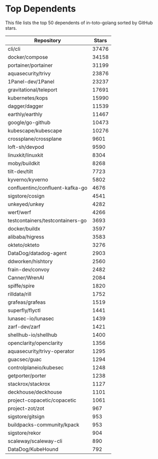 
# Top Dependents

This file lists the top 50 dependents of in-toto-golang sorted by GitHub stars.

| Repository | Stars |
|------------|-------|
| cli/cli | 37476 |
| docker/compose | 34158 |
| portainer/portainer | 31199 |
| aquasecurity/trivy | 23876 |
| 1Panel-dev/1Panel | 23237 |
| gravitational/teleport | 17691 |
| kubernetes/kops | 15990 |
| dagger/dagger | 11539 |
| earthly/earthly | 11467 |
| google/go-github | 10473 |
| kubescape/kubescape | 10276 |
| crossplane/crossplane | 9601 |
| loft-sh/devpod | 9590 |
| linuxkit/linuxkit | 8304 |
| moby/buildkit | 8268 |
| tilt-dev/tilt | 7723 |
| kyverno/kyverno | 5802 |
| confluentinc/confluent-kafka-go | 4676 |
| sigstore/cosign | 4541 |
| unkeyed/unkey | 4282 |
| werf/werf | 4266 |
| testcontainers/testcontainers-go | 3693 |
| docker/buildx | 3597 |
| alibaba/higress | 3583 |
| okteto/okteto | 3276 |
| DataDog/datadog-agent | 2903 |
| ddworken/hishtory | 2560 |
| frain-dev/convoy | 2482 |
| Canner/WrenAI | 2084 |
| spiffe/spire | 1820 |
| rilldata/rill | 1752 |
| grafeas/grafeas | 1519 |
| superfly/flyctl | 1441 |
| lunasec-io/lunasec | 1439 |
| zarf-dev/zarf | 1421 |
| shellhub-io/shellhub | 1400 |
| openclarity/openclarity | 1356 |
| aquasecurity/trivy-operator | 1295 |
| guacsec/guac | 1294 |
| controlplaneio/kubesec | 1248 |
| getporter/porter | 1238 |
| stackrox/stackrox | 1127 |
| deckhouse/deckhouse | 1101 |
| project-copacetic/copacetic | 1061 |
| project-zot/zot | 967 |
| sigstore/gitsign | 953 |
| buildpacks-community/kpack | 953 |
| sigstore/rekor | 904 |
| scaleway/scaleway-cli | 890 |
| DataDog/KubeHound | 792 |
